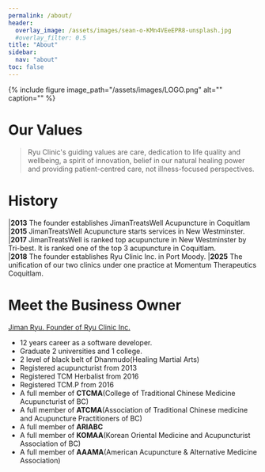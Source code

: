 ```yaml
---
permalink: /about/
header:
  overlay_image: /assets/images/sean-o-KMn4VEeEPR8-unsplash.jpg
  #overlay_filter: 0.5
title: "About"
sidebar:
  nav: "about"
toc: false
---
```


{% include figure image_path="/assets/images/LOGO.png" alt="" caption="" %}

# Our Values
> Ryu Clinic's guiding values are care, dedication to life quality and wellbeing, a spirit of innovation, belief in our natural healing power and providing patient-centred care, not illness-focused perspectives.

# History

|**2013** The founder establishes JimanTreatsWell Acupuncture in Coquitlam
|**2015** JimanTreatsWell Acupuncture starts services in New Westminster.
|**2017** JimanTreatsWell is ranked top acupuncture in New Westminster by Tri-best. It is ranked one of the top 3 acupuncture in Coquitlam.    
|**2018** The founder establishes Ryu Clinic Inc. in Port Moody. 
|**2025** The unification of our two clinics under one practice at Momentum Therapeutics Coquitlam.

# Meet the Business Owner
[Jiman Ryu. Founder of Ryu Clinic Inc.](/about/teams)

  - 12 years career as a software developer. 
  - Graduate 2 universities and 1 college. 
  - 2 level of black belt of Dhanmudo(Healing Martial Arts)
  - Registered acupuncturist from 2013
  - Registered TCM Herbalist from 2016
  - Registered TCM.P from 2016
  - A full member of **CTCMA**(College of Traditional Chinese Medicine Acupuncturist of BC)
  - A full member of **ATCMA**(Association of Traditional Chinese medicine and Acupuncture Practitioners of BC)
  - A full member of **ARIABC**
  - A full member of **KOMAA**(Korean Oriental Medicine and Acupuncturist Association of BC)
  - A full member of **AAAMA**(American Acupuncture & Alternative Medicine Association)

